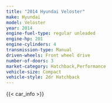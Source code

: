 ```yaml
---
title: "2014 Hyundai Veloster"
make: Hyundai
model: Veloster
year: 2014
engine-fuel-type: regular unleaded
engine-hp: 201
engine-cylinders: 4
transmission-type: Manual
driven-wheels: Front wheel drive
number-of-doors: 3
market-category: Hatchback,Performance
vehicle-size: Compact
vehicle-style: 2dr Hatchback
---
```


{{< car_info >}}
